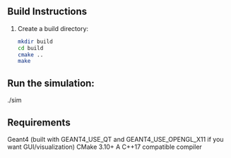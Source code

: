 ## Build Instructions

1. Create a build directory:
   ```bash
   mkdir build
   cd build
   cmake ..
   make
## Run the simulation:
./sim

## Requirements
Geant4 (built with GEANT4_USE_QT and GEANT4_USE_OPENGL_X11 if you want GUI/visualization)
CMake 3.10+
A C++17 compatible compiler
